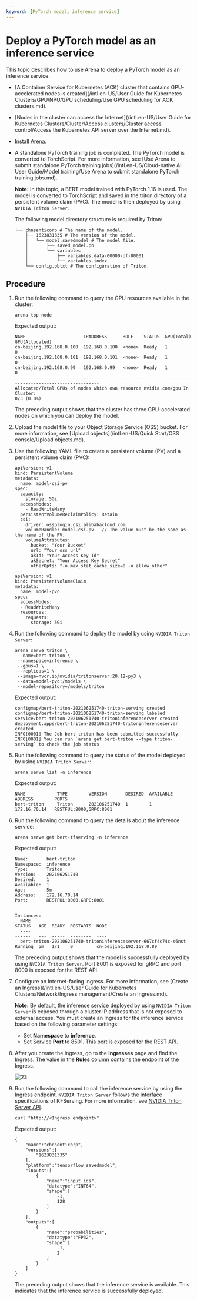 ```yaml
---
keyword: [PyTorch model, inference service]
---
```


# Deploy a PyTorch model as an inference service

This topic describes how to use Arena to deploy a PyTorch model as an inference service.

-   [A Container Service for Kubernetes \(ACK\) cluster that contains GPU-accelerated nodes is created](/intl.en-US/User Guide for Kubernetes Clusters/GPU/NPU/GPU scheduling/Use GPU scheduling for ACK clusters.md).
-   [Nodes in the cluster can access the Internet](/intl.en-US/User Guide for Kubernetes Clusters/Cluster/Access clusters/Cluster access control/Access the Kubernetes API server over the Internet.md).
-   [Install Arena]().
-   A standalone PyTorch training job is completed. The PyTorch model is converted to TorchScript. For more information, see [Use Arena to submit standalone PyTorch training jobs](/intl.en-US/Cloud-native AI User Guide/Model training/Use Arena to submit standalone PyTorch training jobs.md).

    **Note:** In this topic, a BERT model trained with PyTorch 1.16 is used. The model is converted to TorchScript and saved in the triton directory of a persistent volume claim \(PVC\). The model is then deployed by using `NVIDIA Triton Server`.

    The following model directory structure is required by Triton:

    ```
    └── chnsenticorp # The name of the model. 
        ├── 1623831335 # The version of the model. 
        │   └── model.savedmodel # The model file. 
        │       ├── saved_model.pb
        │       └── variables
        │           ├── variables.data-00000-of-00001
        │           └── variables.index
        └── config.pbtxt # The configuration of Triton. 
    ```


## Procedure

1.  Run the following command to query the GPU resources available in the cluster:

    ```
    arena top node
    ```

    Expected output:

    ```
    NAME                      IPADDRESS      ROLE    STATUS  GPU(Total)  GPU(Allocated)
    cn-beijing.192.168.0.100  192.168.0.100  <none>  Ready   1           0
    cn-beijing.192.168.0.101  192.168.0.101  <none>  Ready   1           0
    cn-beijing.192.168.0.99   192.168.0.99   <none>  Ready   1           0
    ---------------------------------------------------------------------------------------------------
    Allocated/Total GPUs of nodes which own resource nvidia.com/gpu In Cluster:
    0/3 (0.0%)
    ```

    The preceding output shows that the cluster has three GPU-accelerated nodes on which you can deploy the model.

2.  Upload the model file to your Object Storage Service \(OSS\) bucket. For more information, see [Upload objects](/intl.en-US/Quick Start/OSS console/Upload objects.md).

3.  Use the following YAML file to create a persistent volume \(PV\) and a persistent volume claim \(PVC\):

    ```
    apiVersion: v1
    kind: PersistentVolume
    metadata:
      name: model-csi-pv
    spec:
      capacity:
        storage: 5Gi
      accessModes:
        - ReadWriteMany
      persistentVolumeReclaimPolicy: Retain
      csi:
        driver: ossplugin.csi.alibabacloud.com
        volumeHandle: model-csi-pv   // The value must be the same as the name of the PV. 
        volumeAttributes:
          bucket: "Your Bucket"
          url: "Your oss url"
          akId: "Your Access Key Id"
          akSecret: "Your Access Key Secret"
          otherOpts: "-o max_stat_cache_size=0 -o allow_other"
    ---
    apiVersion: v1
    kind: PersistentVolumeClaim
    metadata:
      name: model-pvc
    spec:
      accessModes:
      - ReadWriteMany
      resources:
        requests:
          storage: 5Gi
    ```

4.  Run the following command to deploy the model by using `NVIDIA Triton Server`:

    ```
    arena serve triton \
     --name=bert-triton \
     --namespace=inference \
     --gpus=1 \
     --replicas=1 \
     --image=nvcr.io/nvidia/tritonserver:20.12-py3 \
     --data=model-pvc:/models \
     --model-repository=/models/triton
    ```

    Expected output:

    ```
    configmap/bert-triton-202106251740-triton-serving created
    configmap/bert-triton-202106251740-triton-serving labeled
    service/bert-triton-202106251740-tritoninferenceserver created
    deployment.apps/bert-triton-202106251740-tritoninferenceserver created
    INFO[0001] The Job bert-triton has been submitted successfully
    INFO[0001] You can run `arena get bert-triton --type triton-serving` to check the job status
    ```

5.  Run the following command to query the status of the model deployed by using `NVIDIA Triton Server`:

    ```
    arena serve list -n inference
    ```

    Expected output:

    ```
    NAME            TYPE        VERSION       DESIRED  AVAILABLE  ADDRESS        PORTS
    bert-triton     Triton      202106251740  1        1          172.16.70.14   RESTFUL:8000,GRPC:8001
    ```

6.  Run the following command to query the details about the inference service:

    ```
    arena serve get bert-tfserving -n inference
    ```

    Expected output:

    ```
    Name:       bert-triton
    Namespace:  inference
    Type:       Triton
    Version:    202106251740
    Desired:    1
    Available:  1
    Age:        5m
    Address:    172.16.70.14
    Port:       RESTFUL:8000,GRPC:8001
    
    
    Instances:
      NAME                                                             STATUS   AGE  READY  RESTARTS  NODE
      ----                                                             ------   ---  -----  --------  ----
      bert-triton-202106251740-tritoninferenceserver-667cf4c74c-s6nst  Running  5m   1/1    0         cn-beijing.192.168.0.89
    ```

    The preceding output shows that the model is successfully deployed by using `NVIDIA Triton Server`. Port 8001 is exposed for gRPC and port 8000 is exposed for the REST API.

7.  Configure an Internet-facing Ingress. For more information, see [Create an Ingress](/intl.en-US/User Guide for Kubernetes Clusters/Network/Ingress management/Create an Ingress.md).

    **Note:** By default, the inference service deployed by using `NVIDIA Triton Server` is exposed through a cluster IP address that is not exposed to external access. You must create an Ingress for the inference service based on the following parameter settings:

    -   Set **Namespace** to **inference**.
    -   Set Service **Port** to 8501. This port is exposed for the REST API.
8.  After you create the Ingress, go to the **Ingresses** page and find the Ingress. The value in the **Rules** column contains the endpoint of the Ingress.

    ![23](https://help-static-aliyun-doc.aliyuncs.com/assets/img/en-US/2418687261/p295171.png)

9.  Run the following command to call the inference service by using the Ingress endpoint. `NVIDIA Triton Server` follows the interface specifications of KFServing. For more information, see [NVIDIA Triton Server API](https://github.com/triton-inference-server/server/blob/main/docs/inference_protocols.md).

    ```
    curl "http://<Ingress endpoint>"
    ```

    Expected output:

    ```
    {
        "name":"chnsenticorp",
        "versions":[
            "1623831335"
        ],
        "platform":"tensorflow_savedmodel",
        "inputs":[
            {
                "name":"input_ids",
                "datatype":"INT64",
                "shape":[
                    -1,
                    128
                ]
            }
        ],
        "outputs":[
            {
                "name":"probabilities",
                "datatype":"FP32",
                "shape":[
                    -1,
                    2
                ]
            }
        ]
    }
    ```

    The preceding output shows that the inference service is available. This indicates that the inference service is successfully deployed.


